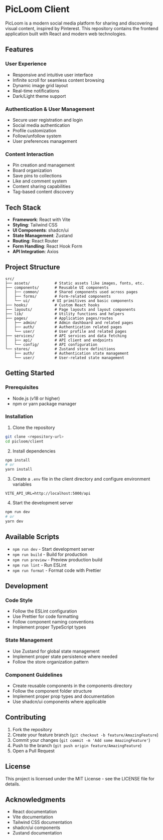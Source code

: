 # PicLoom Client

PicLoom is a modern social media platform for sharing and discovering visual content, inspired by Pinterest. This repository contains the frontend application built with React and modern web technologies.

## Features

### User Experience
- Responsive and intuitive user interface
- Infinite scroll for seamless content browsing
- Dynamic image grid layout
- Real-time notifications
- Dark/Light theme support

### Authentication & User Management
- Secure user registration and login
- Social media authentication
- Profile customization
- Follow/unfollow system
- User preferences management

### Content Interaction
- Pin creation and management
- Board organization
- Save pins to collections
- Like and comment system
- Content sharing capabilities
- Tag-based content discovery

## Tech Stack

- **Framework**: React with Vite
- **Styling**: Tailwind CSS
- **UI Components**: shadcn/ui
- **State Management**: Zustand
- **Routing**: React Router
- **Form Handling**: React Hook Form
- **API Integration**: Axios

## Project Structure

```
src/
├── assets/           # Static assets like images, fonts, etc.
├── components/       # Reusable UI components
│   ├── common/       # Shared components used across pages
│   ├── forms/        # Form-related components
│   └── ui/          # UI primitives and basic components
├── hooks/            # Custom React hooks
├── layouts/          # Page layouts and layout components
├── lib/              # Utility functions and helpers
├── pages/            # Application pages/routes
│   ├── admin/        # Admin dashboard and related pages
│   ├── auth/         # Authentication related pages
│   └── user/         # User profile and related pages
├── services/         # API services and data fetching
│   ├── api/          # API client and endpoints
│   └── config/       # API configuration
└── stores/           # Zustand store definitions
    ├── auth/         # Authentication state management
    └── user/         # User-related state management
```

## Getting Started

### Prerequisites

- Node.js (v18 or higher)
- npm or yarn package manager

### Installation

1. Clone the repository
```bash
git clone <repository-url>
cd picloom/client
```

2. Install dependencies
```bash
npm install
# or
yarn install
```

3. Create a `.env` file in the client directory and configure environment variables
```env
VITE_API_URL=http://localhost:5000/api
```

4. Start the development server
```bash
npm run dev
# or
yarn dev
```

## Available Scripts

- `npm run dev` - Start development server
- `npm run build` - Build for production
- `npm run preview` - Preview production build
- `npm run lint` - Run ESLint
- `npm run format` - Format code with Prettier

## Development

### Code Style

- Follow the ESLint configuration
- Use Prettier for code formatting
- Follow component naming conventions
- Implement proper TypeScript types

### State Management

- Use Zustand for global state management
- Implement proper state persistence where needed
- Follow the store organization pattern

### Component Guidelines

- Create reusable components in the components directory
- Follow the component folder structure
- Implement proper prop types and documentation
- Use shadcn/ui components where applicable

## Contributing

1. Fork the repository
2. Create your feature branch (`git checkout -b feature/AmazingFeature`)
3. Commit your changes (`git commit -m 'Add some AmazingFeature'`)
4. Push to the branch (`git push origin feature/AmazingFeature`)
5. Open a Pull Request

## License

This project is licensed under the MIT License - see the LICENSE file for details.

## Acknowledgments

- React documentation
- Vite documentation
- Tailwind CSS documentation
- shadcn/ui components
- Zustand documentation